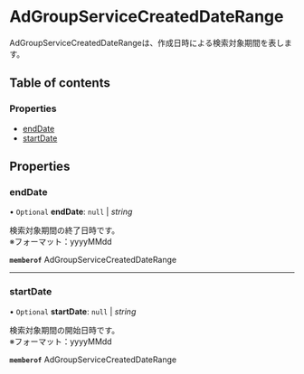 # AdGroupServiceCreatedDateRange


<div lang=\"ja\"> AdGroupServiceCreatedDateRangeは、作成日時による検索対象期間を表します。 </div> 

## Table of contents

### Properties

- [endDate](adgroupservicecreateddaterange.md#enddate)
- [startDate](adgroupservicecreateddaterange.md#startdate)

## Properties

### endDate

• `Optional` **endDate**: ``null`` \| *string*

<div lang=\"ja\"> 検索対象期間の終了日時です。<br> ※フォーマット：yyyyMMdd </div> 

**`memberof`** AdGroupServiceCreatedDateRange

___

### startDate

• `Optional` **startDate**: ``null`` \| *string*

<div lang=\"ja\"> 検索対象期間の開始日時です。<br> ※フォーマット：yyyyMMdd </div> 

**`memberof`** AdGroupServiceCreatedDateRange
